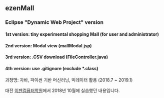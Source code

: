 ## ezenMall 

### Eclipse "Dynamic Web Project" version

#### 1st version: tiny experimental shopping Mall (for user and administrator)

#### 2nd version: Modal view (mallModal.jsp)

#### 3rd version: .CSV download (FileController.java)

#### 4th version: use .gitignore (exclude *.class)


과정명: 자바, 파이썬 기반 머신러닝, 빅데이터 활용 (2018.7 ~ 2019.1)

대전 [이젠컴퓨터학원](http://dj.ezenac.co.kr/)에서 2018년 10월에 실습했던 내용입니다.
